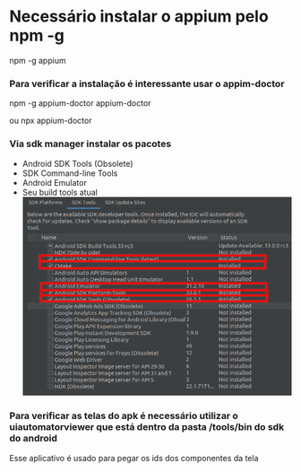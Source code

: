 # Necessário instalar o appium pelo npm -g
npm -g appium

### Para verificar a instalação é interessante usar o appim-doctor
npm -g appium-doctor
appium-doctor

ou
npx appium-doctor

### Via sdk manager instalar os pacotes
- Android SDK Tools (Obsolete)
- SDK Command-line Tools
- Android Emulator
- Seu build tools atual
![SDK MANAGER](sdk_manager.png)

### Para verificar as telas do apk é necessário utilizar o uiautomatorviewer que está dentro da pasta /tools/bin do sdk do android
Esse aplicativo é usado para pegar os ids dos componentes da tela
